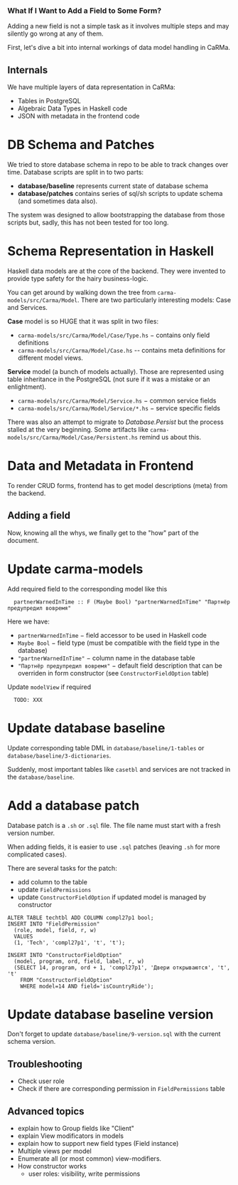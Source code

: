 ### What If I Want to Add a Field to Some Form?

Adding a new field is not a simple task as it involves multiple steps and may
silently go wrong at any of them.

First, let's dive a bit into internal workings of data model handling in CaRMa.


## Internals

We have multiple layers of data representation in CaRMa:
  - Tables in PostgreSQL
  - Algebraic Data Types in Haskell code
  - JSON with metadata in the frontend code

# DB Schema and Patches

We tried to store database schema in repo to be able to track changes over time.
Database scripts are split in to two parts:
  - **database/baseline** represents current state of database schema
  - **database/patches** contains series of sql/sh scripts to update schema
    (and sometimes data also).

The system was designed to allow bootstrapping the database from those scripts
but, sadly, this has not been tested for too long.


# Schema Representation in Haskell

Haskell data models are at the core of the backend. They were invented to
provide type safety for the hairy business-logic.

You can get around by walking down the tree from `carma-models/src/Carma/Model`.
There are two particularly interesting models: Case and Services.

**Case** model is so HUGE that it was split in two files:
  - `carma-models/src/Carma/Model/Case/Type.hs` − contains only field
    definitions
  - `carma-models/src/Carma/Model/Case.hs` -- contains meta definitions for
    different model views.

**Service** model (a bunch of models actually). Those are represented using
table inheritance in the PostgreSQL (not sure if it was a mistake or an
enlightment).

  - `carma-models/src/Carma/Model/Service.hs` − common service fields
  - `carma-models/src/Carma/Model/Service/*.hs` − service specific fields

There was also an attempt to migrate to *Database.Persist* but the process stalled
at the very beginning. Some artifacts like
`carma-models/src/Carma/Model/Case/Persistent.hs` remind us about this.


# Data and Metadata in Frontend

To render CRUD forms, frontend has to get model descriptions (meta) from the
backend.


## Adding a field

Now, knowing all the whys, we finally get to the "how" part of the document.

# Update carma-models

Add required field to the corresponding model like this

```
  partnerWarnedInTime :: F (Maybe Bool) "partnerWarnedInTime" "Партнёр предупредил вовремя"
```

Here we have:
  - `partnerWarnedInTime` − field accessor to be used in Haskell code
  - `Maybe Bool` − field type (must be compatible with the field type in
    the database)
  - `"partnerWarnedInTime"` − column name in the database table
  - `"Партнёр предупредил вовремя"` − default field description that can be
    overriden in form constructor (see `ConstructorFieldOption` table)

Update `modelView` if required

```
  TODO: XXX
```

# Update database baseline

Update corresponding table DML in `database/baseline/1-tables` or
`database/baseline/3-dictionaries`.

Suddenly, most important tables like `casetbl` and services are not tracked
in the `database/baseline`.

# Add a database patch

Database patch is a `.sh` or `.sql` file. The file name must start with a fresh
version number.

When adding fields, it is easier to use `.sql` patches (leaving `.sh` for more
complicated cases).

There are several tasks for the patch:
  - add column to the table
  - update `FieldPermissions`
  - update `ConstructorFieldOption` if updated model is managed by constructor

```
ALTER TABLE techtbl ADD COLUMN compl27p1 bool;
INSERT INTO "FieldPermission"
  (role, model, field, r, w)
  VALUES
  (1, 'Tech', 'compl27p1', 't', 't');

INSERT INTO "ConstructorFieldOption"
  (model, program, ord, field, label, r, w)
  (SELECT 14, program, ord + 1, 'compl27p1', 'Двери открываются', 't', 't'
    FROM "ConstructorFieldOption"
    WHERE model=14 AND field='isCountryRide');
```

# Update database baseline version

Don't forget to update `database/baseline/9-version.sql` with the current
schema version.


## Troubleshooting
  - Check user role
  - Check if there are corresponding permission in `FieldPermissions` table


## Advanced topics

- explain how to Group fields like "Client"
- explain View modificators in models
- explain how to support new field types (Field instance)
- Multiple views per model
- Enumerate all (or most common) view-modifiers.
- How constructor works
  - user roles: visibility, write permissions

